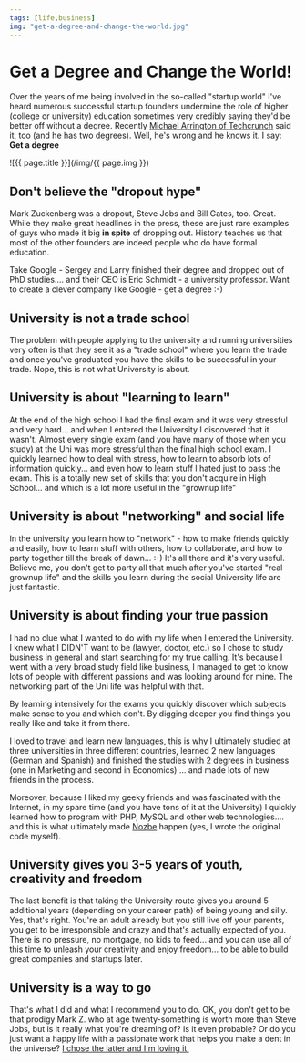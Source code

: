```yaml
---
tags: [life,business]
img: "get-a-degree-and-change-the-world.jpg"
---
```


# Get a Degree and Change the World!

Over the years of me being involved in the so-called "startup world" I've heard numerous successful startup founders undermine the role of higher (college or university) education sometimes very credibly saying they'd be better off without a degree. Recently [Michael Arrington of Techcrunch](http://techcrunch.com/2010/09/25/students-stay-in-school/) said it, too (and he has two degrees). Well, he's wrong and he knows it. I say: **Get a degree**

<!--More-->

![{{ page.title }}](/img/{{ page.img }})

## Don't believe the "dropout hype"

Mark Zuckenberg was a dropout, Steve Jobs and Bill Gates, too. Great. While they make great headlines in the press, these are just rare examples of guys who made it big **in spite** of dropping out. History teaches us that most of the other founders are indeed people who do have formal education.

Take Google - Sergey and Larry finished their degree and dropped out of PhD studies.... and their CEO is Eric Schmidt - a university professor. Want to create a clever company like Google - get a degree :-)

## University is not a trade school

The problem with people applying to the university and running universities very often is that they see it as a "trade school" where you learn the trade and once you've graduated you have the skills to be successful in your trade. Nope, this is not what University is about.

## University is about "learning to learn"

At the end of the high school I had the final exam and it was very stressful and very hard... and when I entered the University I discovered that it wasn't. Almost every single exam (and you have many of those when you study) at the Uni was more stressful than the final high school exam. I quickly learned how to deal with stress, how to learn to absorb lots of information quickly... and even how to learn stuff I hated just to pass the exam. This is a totally new set of skills that you don't acquire in High School... and which is a lot more useful in the "grownup life"

## University is about "networking" and social life

In the university you learn how to "network" - how to make friends quickly and easily, how to learn stuff with others, how to collaborate, and how to party together till the break of dawn... :-) It's all there and it's very useful. Believe me, you don't get to party all that much after you've started "real grownup life" and the skills you learn during the social University life are just fantastic.

## University is about finding your true passion

I had no clue what I wanted to do with my life when I entered the University. I knew what I DIDN'T want to be (lawyer, doctor, etc.) so I chose to study business in general and start searching for my true calling. It's because I went with a very broad study field like business, I managed to get to know lots of people with different passions and was looking around for mine. The networking part of the Uni life was helpful with that.

By learning intensively for the exams you quickly discover which subjects make sense to you and which don't. By digging deeper you find things you really like and take it from there.

I loved to travel and learn new languages, this is why I ultimately studied at three universities in three different countries, learned 2 new languages (German and Spanish) and finished the studies with 2 degrees in business (one in Marketing and second in Economics) ... and made lots of new friends in the process.

Moreover, because I liked my geeky friends and was fascinated with the Internet, in my spare time (and you have tons of it at the University) I quickly learned how to program with PHP, MySQL and other web technologies.... and this is what ultimately made [Nozbe][n] happen (yes, I wrote the original code myself).

## University gives you 3-5 years of youth, creativity and freedom

The last benefit is that taking the University route gives you around 5 additional years (depending on your career path) of being young and silly. Yes, that's right. You're an adult already but you still live off your parents, you get to be irresponsible and crazy and that's actually expected of you. There is no pressure, no mortgage, no kids to feed... and you can use all of this time to unleash your creativity and enjoy freedom... to be able to build great companies and startups later.

## University is a way to go

That's what I did and what I recommend you to do. OK, you don't get to be that prodigy Mark Z. who at age twenty-something is worth more than Steve Jobs, but is it really what you're dreaming of? Is it even probable? Or do you just want a happy life with a passionate work that helps you make a dent in the universe? [I chose the latter and I'm loving it.](http://michaelnozbe.com/enjoying-lifestyle-business)


[n]: https://michael.gratis/nozbe